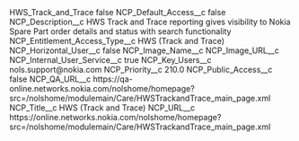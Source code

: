 <?xml version="1.0" encoding="UTF-8"?>
<CustomMetadata xmlns="http://soap.sforce.com/2006/04/metadata" xmlns:xsi="http://www.w3.org/2001/XMLSchema-instance" xmlns:xsd="http://www.w3.org/2001/XMLSchema">
    <label>HWS_Track_and_Trace</label>
    <protected>false</protected>
    <values>
        <field>NCP_Default_Access__c</field>
        <value xsi:type="xsd:boolean">false</value>
    </values>
    <values>
        <field>NCP_Description__c</field>
        <value xsi:type="xsd:string">HWS Track and Trace reporting gives visibility to Nokia Spare Part order details and status with search functionality</value>
    </values>
    <values>
        <field>NCP_Entitlement_Access_Type__c</field>
        <value xsi:type="xsd:string">HWS (Track and Trace)</value>
    </values>
    <values>
        <field>NCP_Horizontal_User__c</field>
        <value xsi:type="xsd:boolean">false</value>
    </values>
    <values>
        <field>NCP_Image_Name__c</field>
        <value xsi:nil="true"/>
    </values>
    <values>
        <field>NCP_Image_URL__c</field>
        <value xsi:nil="true"/>
    </values>
    <values>
        <field>NCP_Internal_User_Service__c</field>
        <value xsi:type="xsd:boolean">true</value>
    </values>
    <values>
        <field>NCP_Key_Users__c</field>
        <value xsi:type="xsd:string">nols.support@nokia.com</value>
    </values>
    <values>
        <field>NCP_Priority__c</field>
        <value xsi:type="xsd:double">210.0</value>
    </values>
    <values>
        <field>NCP_Public_Access__c</field>
        <value xsi:type="xsd:boolean">false</value>
    </values>
    <values>
        <field>NCP_QA_URL__c</field>
        <value xsi:type="xsd:string">https://qa-online.networks.nokia.com/nolshome/homepage?src=/nolshome/modulemain/Care/HWSTrackandTrace_main_page.xml</value>
    </values>
    <values>
        <field>NCP_Title__c</field>
        <value xsi:type="xsd:string">HWS (Track and Trace)</value>
    </values>
    <values>
        <field>NCP_URL__c</field>
        <value xsi:type="xsd:string">https://online.networks.nokia.com/nolshome/homepage?src=/nolshome/modulemain/Care/HWSTrackandTrace_main_page.xml</value>
    </values>
</CustomMetadata>
